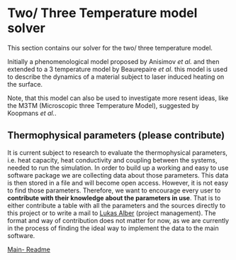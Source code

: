 # Two/ Three Temperature model solver 

This section contains our solver for the two/ three temperature model. 

Initially a phenomenological model proposed by Anisimov _et al._ and then extended to a 3 temperature model by Beaurepaire _et al_. this model is used to describe the dynamics of a material subject to laser induced heating on the surface. 

Note, that this model can also be used to investigate more resent ideas, like the M3TM (Microscopic three Temperature Model), suggested by Koopmans _et al._. 

## Thermophysical parameters (please contribute)

It is current subject to research to evaluate the thermophysical parameters, i.e. heat capacity, heat conductivity and coupling between the systems, needed to run the simulation. In order to build up a working and easy to use software package we are collecting data about those parameters. This data is then stored in a file and will become open access. However, it is not easy to find those parameters. Therefore, we want to encourage every user to **contribute with their knowledge about the parameters in use**. 
That is to either contribute a table with all the parameters and the sources directly to this project or to write a mail to [Lukas Alber](mailto:lukas.alber@fysik.su.se) (project management). 
The format and way of contribution does not matter for now, as we are currently in the process of finding the ideal way to implement the data to the main software.




[Main- Readme](https://github.com/udcm-su/heat-diffusion-1D)
